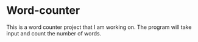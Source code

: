 # Word-counter
This is a word counter project that I am working on. The program will take input and count the number of words.
